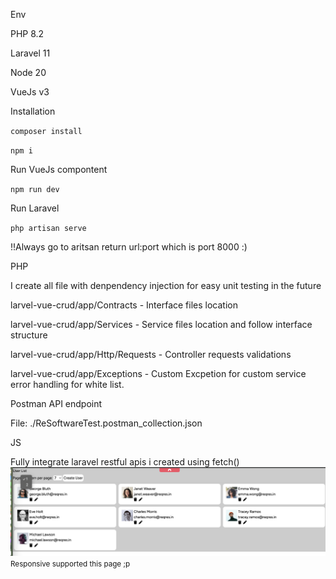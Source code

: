 Env

PHP 8.2

Laravel 11

Node 20

VueJs v3

Installation

`composer install`

`npm i`

Run VueJs compontent

`npm run dev`

Run Laravel

`php artisan serve`

!!Always go to aritsan return url:port which is port 8000 :)

PHP

I create all file with denpendency injection for easy unit testing in the future

larvel-vue-crud/app/Contracts - Interface files location

larvel-vue-crud/app/Services - Service files location and follow interface structure

larvel-vue-crud/app/Http/Requests - Controller requests validations

larvel-vue-crud/app/Exceptions - Custom Excpetion for custom service error handling for white list.



Postman API endpoint

File: ./ReSoftwareTest.postman_collection.json


JS

Fully integrate laravel restful apis i created using fetch()
![Alt text](https://github.com/siufungx2/resoftware_test/blob/master/sc/list.png)
<small>Responsive supported this page ;p</small>
